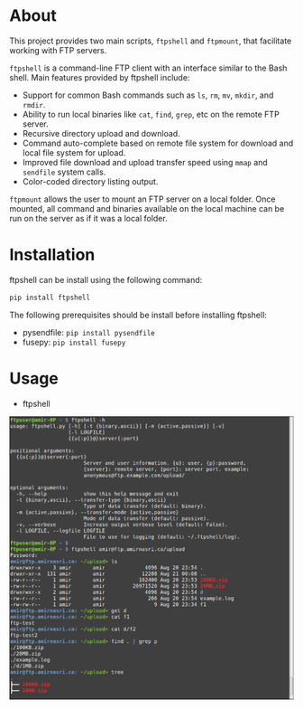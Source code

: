 # About
This project provides two main scripts, `ftpshell` and `ftpmount`, that facilitate working with FTP servers. 

`ftpshell` is a command-line FTP client with an interface similar to the Bash shell. Main features provided by ftpshell
include:
* Support for common Bash commands such as `ls`, `rm`, `mv`, `mkdir`, and `rmdir`.
* Ability to run local binaries like `cat`, `find`, `grep`, etc on the remote FTP server.
* Recursive directory upload and download.
* Command auto-complete based on remote file system for download and local file system for upload.
* Improved file download and upload transfer speed using `mmap` and `sendfile` system calls.
* Color-coded directory listing output. 

`ftpmount` allows the user to mount an FTP server on a local folder. Once mounted, all command and binaries available on the local machine can be run on the server as if it was a local folder.

# Installation
ftpshell can be install using the following command:

```bash
pip install ftpshell
```

The following prerequisites should be install before installing ftpshell:
* pysendfile: `pip install pysendfile`
* fusepy: `pip install fusepy`

# Usage
* ftpshell


![Alt text](/screenshot_ftpshell1.png "ftpshell screenshot")
